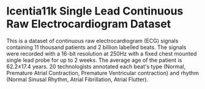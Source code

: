 # Icentia11k Single Lead Continuous Raw Electrocardiogram Dataset

This is a dataset of continuous raw electrocardiogram (ECG) signals containing 11 thousand patients and 2 billion labelled beats. The signals were recorded with a 16-bit resolution at 250Hz with a fixed chest mounted single lead probe for up to 2 weeks. The average age of the patient is 62.2±17.4 years. 20 technologists annotated each beat's type (Normal, Premature Atrial Contraction, Premature Ventricular contraction) and rhythm (Normal Sinusal Rhythm, Atrial Fibrillation, Atrial Flutter).
